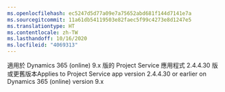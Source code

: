 ```yaml
---
ms.openlocfilehash: ec5247d5d77a09e7a75652abd681f144d7141e7a
ms.sourcegitcommit: 11a61db54119503e82faec5f99c4273e8d1247e5
ms.translationtype: HT
ms.contentlocale: zh-TW
ms.lasthandoff: 10/16/2020
ms.locfileid: "4069313"
---
```

<span data-ttu-id="448a0-101">適用於 Dynamics 365 (online) 9.x 版的 Project Service 應用程式 2.4.4.30 版或更舊版本</span><span class="sxs-lookup"><span data-stu-id="448a0-101">Applies to Project Service app version 2.4.4.30 or earlier on Dynamics 365 (online) version 9.x</span></span>
